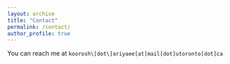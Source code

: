 ```yaml
---
layout: archive
title: "Contact"
permalink: /contact/
author_profile: true
---
```


You can reach me at `koorosh\[dot\]ariyaee[at]mail[dot]utoronto[dot]ca`
